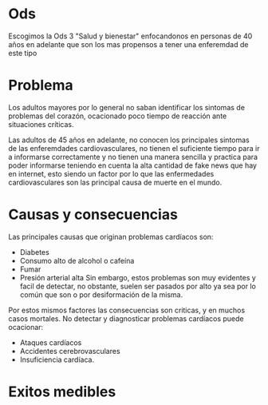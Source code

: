 # Ods
Escogimos la Ods 3 "Salud y bienestar" enfocandonos en personas de 40 años en adelante que son los mas propensos a tener una enferemdad de este tipo

# Problema
Los adultos mayores por lo general no saban identificar los sintomas de problemas del corazón, ocacionado poco tiempo de reacción ante situaciones críticas. 
 
Las adultos de 45 años en adelante, no conocen los principales sintomas de las enferemdades cardiovasculares, no tienen el suficiente tiempo para ir a informarse correctamente y no tienen una manera sencilla y practica para poder informarse teniendo en cuenta la alta cantidad de fake news que hay en internet, esto siendo un factor por lo que las enfermedades cardiovasculares son las principal causa de muerte en el mundo.

# Causas y consecuencias
Las principales causas que originan problemas cardíacos son:
- Diabetes
- Consumo alto de alcohol o cafeína
- Fumar
- Presión arterial alta
Sin embargo, estos problemas son muy evidentes y facil de detectar, no obstante, suelen ser pasados por alto ya sea por lo común que son o por desiformación de la misma.

Por estos mismos factores las consecuencias son criticas, y en muchos casos mortales. No detectar y diagnosticar problemas cardíacos puede ocacionar:
- Ataques cardíacos
- Accidentes cerebrovasculares
- Insuficiencia cardíaca.

# Exitos medibles
